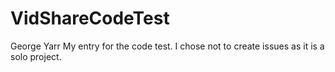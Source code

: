 # VidShareCodeTest
George Yarr
My entry for the code test.
I chose not to create issues as it is a solo project.



